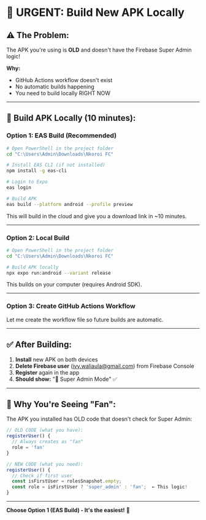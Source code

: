 # 🚨 URGENT: Build New APK Locally

## ⚠️ **The Problem:**

The APK you're using is **OLD** and doesn't have the Firebase Super Admin logic!

**Why:**
- GitHub Actions workflow doesn't exist
- No automatic builds happening
- You need to build locally RIGHT NOW

---

## 🚀 **Build APK Locally (10 minutes):**

### **Option 1: EAS Build (Recommended)**

```bash
# Open PowerShell in the project folder
cd "C:\Users\Admin\Downloads\Nkoroi FC"

# Install EAS CLI (if not installed)
npm install -g eas-cli

# Login to Expo
eas login

# Build APK
eas build --platform android --profile preview
```

This will build in the cloud and give you a download link in ~10 minutes.

---

### **Option 2: Local Build**

```bash
# Open PowerShell in the project folder
cd "C:\Users\Admin\Downloads\Nkoroi FC"

# Build APK locally
npx expo run:android --variant release
```

This builds on your computer (requires Android SDK).

---

### **Option 3: Create GitHub Actions Workflow**

Let me create the workflow file so future builds are automatic.

---

## ✅ **After Building:**

1. **Install** new APK on both devices
2. **Delete Firebase user** (ivy.waliaula@gmail.com) from Firebase Console
3. **Register** again in the app
4. **Should show:** "👑 Super Admin Mode" ✅

---

## 🎯 **Why You're Seeing "Fan":**

The APK you installed has OLD code that doesn't check for Super Admin:

```javascript
// OLD CODE (what you have):
registerUser() {
  // Always creates as "fan"
  role = 'fan'
}

// NEW CODE (what you need):
registerUser() {
  // Check if first user
  const isFirstUser = rolesSnapshot.empty;
  const role = isFirstUser ? 'super_admin' : 'fan';  ← This logic!
}
```

---

**Choose Option 1 (EAS Build) - It's the easiest!** 🚀
